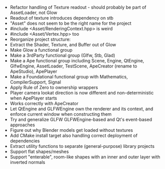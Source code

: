  - Refactor handling of Texture readout - should probably be part of AssetLoader, not Glow
  - Readout of texture introduces dependency on stb
 - "Asset" does not seem to be the right name for the project
  - #include <Asset/RenderingContext.hpp> is weird
  - #include <Asset/Vertex.hpp> too
 - Reorganize project structure:
  - Extract the Shader, Texture, and Buffer out of Glow
  - Make Glow a functional group
  - Make a 3rdParty functional group (Glfw, Stb, Glad)
  - Make a Ape functional group including Scene, Engine, QtEngine, GlfwEngine, AssetLoader,
    TestScene, ApeCreator (rename to ApeStudio), ApePlayer
  - Make a Foundational functional group with Mathematics, CompilerSupport, Signal
 - Apply Rule of Zero to ownership wrappers
 - Player camera lookat direction is now different and non-deterministic when ApePlayer starts
  - Works correctly with ApeCreator
 - Let QtEngine and GLFWEngine own the renderer and its context, and enforce current window when
   constructing them
 - Try and generalize GLFW GLFWEngine-based and Qt's event-based approaches
 - Figure out why Blender models get loaded without textures
 - Add CMake install target also handling correct deployment of dependencies
 - Extract utility functions to separate (general-purpose) library projects
 - Support flat shapes/meshes
 - Support "enterable", room-like shapes with an inner and outer layer with inverted normals
